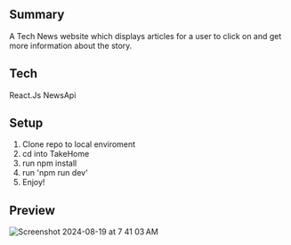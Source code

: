 ## Summary
A Tech News website which displays articles for a user to click on and get more information about the story. 

## Tech 
React.Js
NewsApi

## Setup 
1. Clone repo to local enviroment
2. cd into TakeHome
3. run npm install
4. run 'npm run dev'
5. Enjoy!

## Preview
![Screenshot 2024-08-19 at 7 41 03 AM](https://github.com/user-attachments/assets/fe1ef370-79eb-4ea1-a403-3aaebe725fe0)


